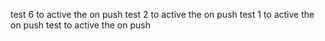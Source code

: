 test 6  to active the on push
test 2  to active the on push
test 1  to active the on push
test  to active the on push
